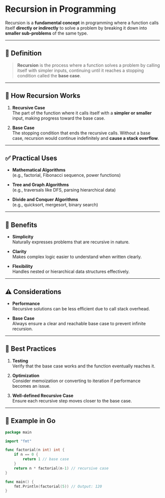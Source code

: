 # Recursion in Programming

Recursion is a **fundamental concept** in programming where a function calls itself **directly or indirectly** to solve a problem by breaking it down into **smaller sub-problems** of the same type.

---

## 📖 Definition

> **Recursion** is the process where a function solves a problem by calling itself with simpler inputs, continuing until it reaches a stopping condition called the **base case**.

---

## 🧩 How Recursion Works

1. **Recursive Case**  
   The part of the function where it calls itself with a **simpler or smaller** input, making progress toward the base case.

2. **Base Case**  
   The stopping condition that ends the recursive calls. Without a base case, recursion would continue indefinitely and **cause a stack overflow**.

---

## ✅ Practical Uses

- **Mathematical Algorithms**  
  (e.g., factorial, Fibonacci sequence, power functions)

- **Tree and Graph Algorithms**  
  (e.g., traversals like DFS, parsing hierarchical data)

- **Divide and Conquer Algorithms**  
  (e.g., quicksort, mergesort, binary search)

---

## 🌟 Benefits

- **Simplicity**  
  Naturally expresses problems that are recursive in nature.

- **Clarity**  
  Makes complex logic easier to understand when written clearly.

- **Flexibility**  
  Handles nested or hierarchical data structures effectively.

---

## ⚠️ Considerations

- **Performance**  
  Recursive solutions can be less efficient due to call stack overhead.

- **Base Case**  
  Always ensure a clear and reachable base case to prevent infinite recursion.

---

## 🧠 Best Practices

1. **Testing**  
   Verify that the base case works and the function eventually reaches it.

2. **Optimization**  
   Consider memoization or converting to iteration if performance becomes an issue.

3. **Well-defined Recursive Case**  
   Ensure each recursive step moves closer to the base case.

---

## 📌 Example in Go

```go
package main

import "fmt"

func factorial(n int) int {
    if n == 0 {
        return 1 // base case
    }
    return n * factorial(n-1) // recursive case
}

func main() {
    fmt.Println(factorial(5)) // Output: 120
}
```
